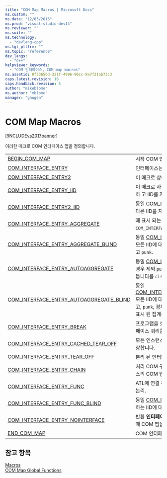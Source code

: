 ```yaml
---
title: "COM Map Macros | Microsoft Docs"
ms.custom: ""
ms.date: "12/03/2016"
ms.prod: "visual-studio-dev14"
ms.reviewer: ""
ms.suite: ""
ms.technology: 
  - "devlang-cpp"
ms.tgt_pltfrm: ""
ms.topic: "reference"
dev_langs: 
  - "C++"
helpviewer_keywords: 
  - "COM 인터페이스, COM map macros"
ms.assetid: 0f33656d-321f-4996-90cc-9a7f21ab73c3
caps.latest.revision: 16
caps.handback.revision: 5
author: "mikeblome"
ms.author: "mblome"
manager: "ghogen"
---
```

# COM Map Macros
[!INCLUDE[vs2017banner](../../assembler/inline/includes/vs2017banner.md)]

이러한 매크로 COM 인터페이스 맵을 정의합니다.  
  
|||  
|-|-|  
|[BEGIN\_COM\_MAP](../Topic/BEGIN_COM_MAP.md)|시작 COM 인터페이스 맵 엔트리를 표시합니다.|  
|[COM\_INTERFACE\_ENTRY](../Topic/COM_INTERFACE_ENTRY%20Macros.md)|인터페이스는 COM 인터페이스 맵에 들어갑니다.|  
|[COM\_INTERFACE\_ENTRY2](../Topic/COM_INTERFACE_ENTRY2.md)|이 매크로 상속의 두 분기 사용.|  
|[COM\_INTERFACE\_ENTRY\_IID](../Topic/COM_INTERFACE_ENTRY_IID.md)|이 매크로 사용 하면 인터페이스의 COM 맵에 입력 하 고 IID를 지정 합니다.|  
|[COM\_INTERFACE\_ENTRY2\_IID](../Topic/COM_INTERFACE_ENTRY2_IID.md)|동일  [COM\_INTERFACE\_ENTRY2](../Topic/COM_INTERFACE_ENTRY2.md), 제외 하 고는 다른 IID를 지정할 수 있습니다.|  
|[COM\_INTERFACE\_ENTRY\_AGGREGATE](../Topic/COM_INTERFACE_ENTRY_AGGREGATE.md)|때 표시 되는 인터페이스 `iid` 를 쿼리할 `COM_INTERFACE_ENTRY_AGGREGATE` 를 전달 `punk`.|  
|[COM\_INTERFACE\_ENTRY\_AGGREGATE\_BLIND](../Topic/COM_INTERFACE_ENTRY_AGGREGATE_BLIND.md)|동일  [COM\_INTERFACE\_ENTRY\_AGGREGATE](../Topic/COM_INTERFACE_ENTRY_AGGREGATE.md), 모든 IID에 대 한 쿼리 결과 쿼리를 전달에서 제외 하 고 `punk`.|  
|[COM\_INTERFACE\_ENTRY\_AUTOAGGREGATE](../Topic/COM_INTERFACE_ENTRY_AUTOAGGREGATE.md)|동일  [COM\_INTERFACE\_ENTRY\_AGGREGATE](../Topic/COM_INTERFACE_ENTRY_AGGREGATE.md), 경우 제외 `punk` 는  **NULL**, 설명 집계를 자동으로 만듭니다를 `clsid`.|  
|[COM\_INTERFACE\_ENTRY\_AUTOAGGREGATE\_BLIND](../Topic/COM_INTERFACE_ENTRY_AUTOAGGREGATE_BLIND.md)|동일  [COM\_INTERFACE\_ENTRY\_AUTOAGGREGATE](../Topic/COM_INTERFACE_ENTRY_AUTOAGGREGATE.md)모든 IID에 대 한 쿼리 결과 쿼리를 전달에서 제외 하 고, `punk`, 경우 `punk` 는  **NULL**, 자동으로 만들기로 표시 된 집계는 `clsid`.|  
|[COM\_INTERFACE\_ENTRY\_BREAK](../Topic/COM_INTERFACE_ENTRY_BREAK.md)|프로그램을 호출 하면  [DebugBreak](http://msdn.microsoft.com/library/windows/desktop/ms679297) 때 지정한 인터페이스 쿼리를.|  
|[COM\_INTERFACE\_ENTRY\_CACHED\_TEAR\_OFF](../Topic/COM_INTERFACE_ENTRY_CACHED_TEAR_OFF.md)|모든 인스턴스에 대 한 인터페이스 관련 데이터를 저장합니다.|  
|[COM\_INTERFACE\_ENTRY\_TEAR\_OFF](../Topic/COM_INTERFACE_ENTRY_TEAR_OFF.md)|분리 된 인터페이스를 노출합니다.|  
|[COM\_INTERFACE\_ENTRY\_CHAIN](../Topic/COM_INTERFACE_ENTRY_CHAIN.md)|처리 COM 구조에서이 항목에 도달 하면 기본 클래스의 COM 맵을 처리 합니다.|  
|[COM\_INTERFACE\_ENTRY\_FUNC](../Topic/COM_INTERFACE_ENTRY_FUNC.md)|ATL에 연결 하는 일반 메커니즘 `QueryInterface` 논리.|  
|[COM\_INTERFACE\_ENTRY\_FUNC\_BLIND](../Topic/COM_INTERFACE_ENTRY_FUNC_BLIND.md)|동일  [COM\_INTERFACE\_ENTRY\_FUNC](../Topic/COM_INTERFACE_ENTRY_FUNC.md)를 호출 하는 IID에 대 한 쿼리 결과 제외 하 고, `func`.|  
|[COM\_INTERFACE\_ENTRY\_NOINTERFACE](../Topic/COM_INTERFACE_ENTRY_NOINTERFACE.md)|반환  **인터페이스** 지정 된 인터페이스에 대해 쿼리할 때 COM 맵을 처리를 종료 합니다.|  
|[END\_COM\_MAP](../Topic/END_COM_MAP.md)|COM 인터페이스 맵 엔트리 끝을 표시 합니다.|  
  
## 참고 항목  
 [Macros](../../atl/reference/atl-macros.md)   
 [COM Map Global Functions](../../atl/reference/com-map-global-functions.md)